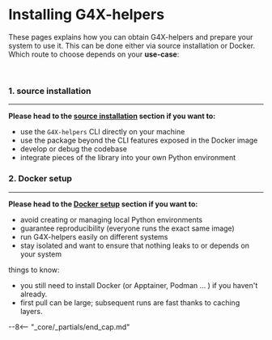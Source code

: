 <br>

# Installing G4X-helpers

These pages explains how you can obtain G4X-helpers and prepare your system to use it. 
This can be done either via source installation or Docker.  
Which route to choose depends on your **use-case**:

<br>

### 1. source installation
---

**Please head to the [source installation](./source.md) section if you want to:**

+ use the `G4X-helpers` CLI directly on your machine
+ use the package beyond the CLI features exposed in the Docker image
+ develop or debug the codebase
+ integrate pieces of the library into your own Python environment

### 2. Docker setup
---

**Please head to the [Docker setup](./docker.md) section if you want to:**

+ avoid creating or managing local Python environments
+ guarantee reproducibility (everyone runs the exact same image)
+ run G4X-helpers easily on different systems
+ stay isolated and want to ensure that nothing leaks to or depends on your system
 
things to know:  

+ you still need to install Docker (or Apptainer, Podman ... ) if you haven't already.
+ first pull can be large; subsequent runs are fast thanks to caching layers.

--8<-- "_core/_partials/end_cap.md"
